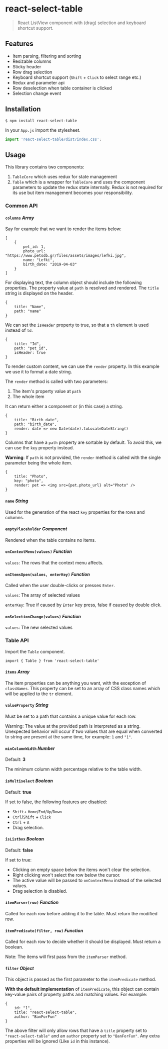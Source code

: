 # react-select-table

> React ListView component with (drag) selection and keyboard shortcut support.

## Features

* Item parsing, filtering and sorting
* Resizable columns
* Sticky header
* Row drag selection
* Keyboard shortcut support (`Shift` + `Click` to select range etc.)
* Redux and parameter api
* Row deselection when table container is clicked
* Selection change event

## Installation

```shell
$ npm install react-select-table
```

In your `App.js` import the stylesheet.

````javascript
import 'react-select-table/dist/index.css';
````

## Usage

This library contains two components: 

1. `TableCore` which uses redux for state management
2. `Table` which is a wrapper for `TableCore` and uses the component parameters to update the redux state internally. Redux is not required for its use but item management becomes your responsibility.

### Common API

#### `columns` _Array_

Say for example that we want to render the items below:

```react
[
    {
        pet_id: 1,
        photo_url: "https://www.petsdb.gr/files/assets/images/lefki.jpg",
        name: "Lefki", 
        birth_date: "2019-04-03"
    }
]
```

For displaying text, the column object should include the following properties. The property value at `path` is resolved and rendered. The `title` string is displayed on the header.

```react
{
    title: "Name",
    path: "name"
}
```

We can set the `isHeader` property to true, so that a `th` element is used instead of `td`.

```react
{
	title: "Id",
	path: "pet_id",
	isHeader: true
}
```

To render custom content, we can use the `render` property. In this example we use it to format a date string.

The `render` method is called with two parameters: 

1. The item's property value at `path`  
2. The whole item

It can return either a component or (in this case) a string.

```react
{
	title: "Birth date",
	path: "birth_date",
	render: date => new Date(date).toLocaleDateString()
}
```

Columns that have a `path` property are sortable by default. To avoid this, we can use the `key` property instead.

__Warning__: If `path` is not provided, the `render` method is called with the single parameter being the whole item.

```react
{
    title: "Photo",
    key: "photo",
    render: pet => <img src={pet.photo_url} alt="Photo" />
}
```

#### `name` _String_

Used for the generation of the react `key` properties for the rows and columns.

#### `emptyPlaceholder` _Component_

Rendered when the table contains no items.

#### `onContextMenu(values)` _Function_

`values`: The rows that the context menu affects.

#### `onItemsOpen(values, enterKey)` _Function_

Called when the user double-clicks or presses `Enter`.

`values`: The array of selected values

`enterKey`: True if caused by `Enter` key press, false if caused by double click.

#### `onSelectionChange(values)` _Function_

`values`: The new selected values

### Table API

Import the `Table` component.

```react
import { Table } from 'react-select-table'
```

#### `items` _Array_

The item properties can be anything you want, with the exception of `classNames`. This property can be set to an array of CSS class names which will be applied to the `tr` element.

#### `valueProperty` _String_

Must be set to a path that contains a unique value for each row. 

Warning: The value at the provided path is interpreted as a string. Unexpected behavior will occur if two values that are equal when converted to string are present at the same time, for example: `1` and `"1"`.

#### `minColumnWidth` _Number_

Default: **3**

The minimum column width percentage relative to the table width.

#### `isMultiselect` _Boolean_

Default: **true**

If set to false, the following features are disabled:

* `Shift`+ `Home`/`End`/`Up`/`Down`
* `Ctrl`/`Shift`  + `Click`
* `Ctrl` + `A`
* Drag selection.

#### `isListbox` _Boolean_

Default: **false**

If set to true:

* Clicking on empty space below the items won't clear the selection.
* Right clicking won't select the row below the cursor.
* The active value will be passed to `onContextMenu` instead of the selected values.
* Drag selection is disabled.

#### `itemParser(row)` _Function_

Called for each row before adding it to the table. Must return the modified row.

#### `itemPredicate(filter, row)` _Function_

Called for each row to decide whether it should be displayed. Must return a boolean.

Note: The items will first pass from the `itemParser` method.

#### `filter` _Object_

This object is passed as the first parameter to the `itemPredicate` method.

__With the default implementation__ of `itemPredicate`, this object can contain key-value pairs of property paths and matching values. For example:

```react
{
    id: "1",
    title: "react-select-table",
    author: "BanForFun"
}
```

The above filter will only allow rows that have a `title` property set to `"react-select-table"` and an `author` property set to `"BanForFun"`. Any extra properties will be ignored (Like `id` in this instance).